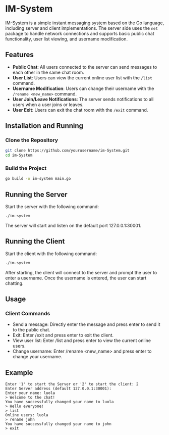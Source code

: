 # IM-System

IM-System is a simple instant messaging system based on the Go language, including server and client implementations. The server side uses the `net` package to handle network connections and supports basic public chat functionality, user list viewing, and username modification.

## Features

- **Public Chat**: All users connected to the server can send messages to each other in the same chat room.
- **User List**: Users can view the current online user list with the `/list` command.
- **Username Modification**: Users can change their username with the `/rename <new_name>` command.
- **User Join/Leave Notifications**: The server sends notifications to all users when a user joins or leaves.
- **User Exit**: Users can exit the chat room with the `/exit` command.

## Installation and Running

### Clone the Repository

```bash
git clone https://github.com/yourusername/im-System.git
cd im-System
```

### Build the Project

```bash
go build -o im-system main.go
```

## Running the Server

Start the server with the following command:

```bash
./im-system
```

The server will start and listen on the default port 127.0.0.1:30001.

## Running the Client

Start the client with the following command:

```bash
./im-system
```

After starting, the client will connect to the server and prompt the user to enter a username. Once the username is entered, the user can start chatting.

## Usage

### Client Commands

- Send a message: Directly enter the message and press enter to send it to the public chat.
- Exit: Enter /exit and press enter to exit the client.
- View user list: Enter /list and press enter to view the current online users.
- Change username: Enter /rename <new_name> and press enter to change your username.

## Example

```
Enter '1' to start the Server or '2' to start the client: 2
Enter Server address (default 127.0.0.1:30001):
Enter your name: luola
> Welcome to the chat!
You have successfully changed your name to luola
> Hello everyone!
> list
Online users: luola
> rename john
You have successfully changed your name to john
> exit
```